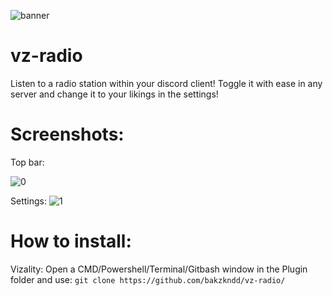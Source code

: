 ![banner](https://user-images.githubusercontent.com/50497725/136861816-0ccc555d-866f-4373-bf06-dcac6059fcea.png)
 # vz-radio

Listen to a radio station within your discord client! Toggle it with ease in any server and change it to your likings in the settings!

# Screenshots:

Top bar:

![0](https://user-images.githubusercontent.com/50497725/136861909-fcdd0102-bf5e-4517-8639-6d03984ef58e.png)

Settings:
![1](https://user-images.githubusercontent.com/50497725/136861920-71449dc7-ba02-46c5-9031-834c79d5fec5.png)

# How to install:
 Vizality: Open a CMD/Powershell/Terminal/Gitbash window in the Plugin folder and use: `git clone https://github.com/bakzkndd/vz-radio/`
